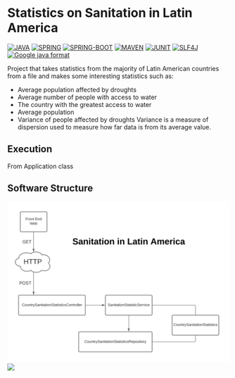 # Statistics on Sanitation in Latin America

[![JAVA](https://img.shields.io/badge/JAVA-21-437291?style=for-the-badge&logo=openjdk&logoColor=&labelColor=262626)](https://www.oracle.com/co/java)
[![SPRING](https://img.shields.io/badge/SPRING-6.0.13-6DB33F?style=for-the-badge&logo=spring&logoColor=&labelColor=262626)](https://spring.io/projects/spring-framework)
[![SPRING-BOOT](https://img.shields.io/badge/SPRING_BOOT-3.1.5-6DB33F?style=for-the-badge&logo=springboot&logoColor=&labelColor=262626)](https://spring.io/projects/spring-boot)
[![MAVEN](https://img.shields.io/badge/MAVEN-3.8.7-C71A36?style=for-the-badge&logo=apachemaven&logoColor=&labelColor=262626)](https://maven.apache.org/)
[![JUNIT](https://img.shields.io/badge/JUNIT-5.10.0-25A162?style=for-the-badge&logo=JUnit5&logoColor=&labelColor=262626)](https://junit.org/junit5/)
[![SLF4J](https://img.shields.io/badge/SLF4J-2.0.9-FFD1A1?style=for-the-badge&logo=&logoColor=&labelColor=262626)](https://www.slf4j.org/)
[![Google java format](https://img.shields.io/badge/Google_java_format-1.18.1-FBBC05?style=for-the-badge&logo=&logoColor=white&labelColor=262626)](https://github.com/google/google-java-format)

Project that takes statistics from the majority of Latin American countries from a file and makes some interesting
statistics such as:

 * Average population affected by droughts 
 * Average number of people with access to water
 * The country with the greatest access to water
 * Average population
 * Variance of people affected by droughts
   Variance is a measure of dispersion used to measure how far data is from its average value.</p>

## Execution

From Application class

## Software Structure
![software structure](ProjectStructureDiagram.svg)
<image src="/Project%20structure%20diagram.svg">